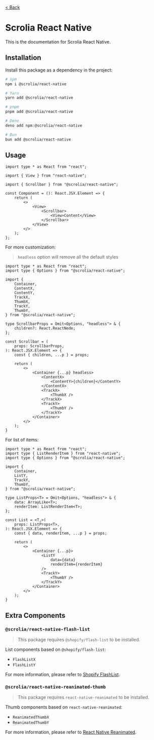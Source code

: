[< Back](../README.md)

# Scrolia React Native

This is the documentation for Scrolia React Native.

## Installation

Install this package as a dependency in the project:

```sh
# npm
npm i @scrolia/react-native

# Yarn
yarn add @scrolia/react-native

# pnpm
pnpm add @scrolia/react-native

# Deno
deno add npm:@scrolia/react-native

# Bun
bun add @scrolia/react-native
```

## Usage

```tsx
import type * as React from "react";

import { View } from "react-native";

import { Scrollbar } from "@scrolia/react-native";

const Component = (): React.JSX.Element => {
    return (
        <>
            <View>
                <Scrollbar>
                    <View>Content</View>
                </Scrollbar>
            </View>
        </>
    );
};
```

For more customization:

> `headless` option will remove all the default styles

```tsx
import type * as React from "react";
import type { Options } from "@scrolia/react-native";

import {
    Container,
    ContentX,
    ContentY,
    TrackX,
    ThumbX,
    TrackY,
    ThumbY,
} from "@scrolia/react-native";

type ScrollbarProps = Omit<Options, "headless"> & {
    children?: React.ReactNode;
};

const Scrollbar = (
    props: ScrollbarProps,
): React.JSX.Element => {
    const { children, ...p } = props;

    return (
        <>
            <Container {...p} headless>
                <ContentX>
                    <ContentY>{children}</ContentY>
                </ContentX>
                <TrackX>
                    <ThumbX />
                </TrackX>
                <TrackY>
                    <ThumbY />
                </TrackY>
            </Container>
        </>
    );
}
```

For list of items:

```tsx
import type * as React from "react";
import type { ListRenderItem } from "react-native";
import type { Options } from "@scrolia/react-native";

import {
    Container,
    ListY,
    TrackY,
    ThumbY,
} from "@scrolia/react-native";

type ListProps<T> = Omit<Options, "headless"> & {
    data: ArrayLike<T>;
    renderItem: ListRenderItem<T>;
};

const List = <T,>(
    props: ListProps<T>,
): React.JSX.Element => {
    const { data, renderItem, ...p } = props;

    return (
        <>
            <Container {...p}>
                <ListY
                    data={data}
                    renderItem={renderItem}
                />
                <TrackY>
                    <ThumbY />
                </TrackY>
            </Container>
        </>
    );
}
```

## Extra Components

### `@scrolia/react-native-flash-list`

> This package requires `@shopify/flash-list` to be installed.

List components based on `@shopify/flash-list`:

- `FlashListX`
- `FlashListY`

For more information,
please refer to
[Shopify FlashList](https://shopify.github.io/flash-list/).

### `@scrolia/react-native-reanimated-thumb`

> This package requires `react-native-reanimated` to be installed.

Thumb components based on `react-native-reanimated`:

- `ReanimatedThumbX`
- `ReanimatedThumbY`

For more information,
please refer to
[React Native Reanimated](https://docs.swmansion.com/react-native-reanimated/).
